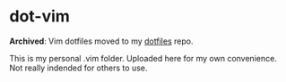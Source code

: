 dot-vim
=======

**Archived**: Vim dotfiles moved to my [dotfiles](https://github.com/Irubataru/dotfiles) repo.


This is my personal .vim folder. Uploaded here for my own convenience. Not really indended for others to use.
